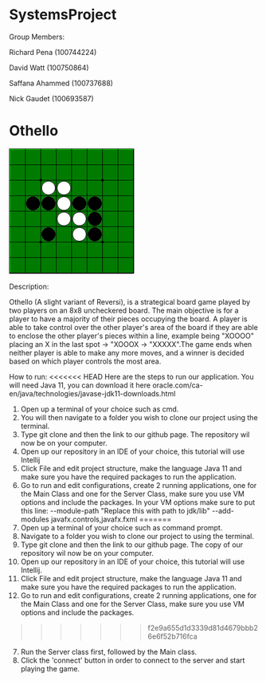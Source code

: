 # SystemsProject

Group Members: 
<p>Richard Pena (100744224)</p>
<p>David Watt (100750864)</p>
<p>Saffana Ahammed  (100737688)</p>
<p>Nick Gaudet (100693587)</p>

# Othello
<img src=".\othello.gif">
<p>Description:</p> 
<p>Othello (A slight variant of Reversi), is a strategical board game played by two players on an 8x8 uncheckered board. The main objective is for a player to have a majority of their pieces occupying the board. A player is able to take control over the other player's area of the board if they are able to enclose the other player's pieces within a line, example being "XOOOO" placing an X in the last spot -> "XOOOX -> "XXXXX".The game ends when neither player is able to make any more moves, and a winner is decided based on which player controls the most area.</p>

How to run:
<<<<<<< HEAD
Here are the steps to run our application.
You will need Java 11, you can download it here oracle.com/ca-en/java/technologies/javase-jdk11-downloads.html

1. Open up a terminal of your choice such as cmd.
2. You will then navigate to a folder you wish to clone our project using the terminal. 
3. Type git clone and then the link to our github page. The repository wil now be on your computer.
4. Open up our repository in an IDE of your choice, this tutorial will use Intellij
5. Click File and edit project structure, make the language Java 11 and make sure you have the required
packages to run the application.
6. Go to run and edit configurations, create 2 running applications, one for the Main Class and one for the Server Class, 
make sure you use VM options and include the packages.
In your VM options make sure to put this line:
--module-path "Replace this with path to jdk/lib" --add-modules javafx.controls,javafx.fxml
=======
1. Open up a terminal of your choice such as command prompt.
2. Navigate to a folder you wish to clone our project to using the terminal.
3. Type git clone and then the link to our github page. The copy of our repository wil now be on your computer.
4. Open up our repository in an IDE of your choice, this tutorial will use Intellij.
5. Click File and edit project structure, make the language Java 11 and make sure you have the required packages to run the application.
6. Go to run and edit configurations, create 2 running applications, one for the Main Class and one for the Server Class, make sure you use VM options and include the packages.
>>>>>>> f2e9a655d1d3339d81d4679bbb26e6f52b716fca
7. Run the Server class first, followed by the Main class.
8. Click the 'connect' button in order to connect to the server and start playing the game.
